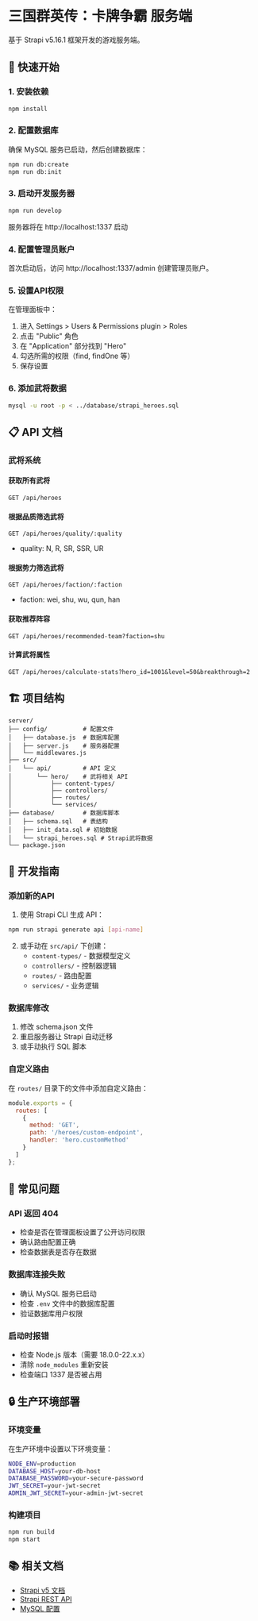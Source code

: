 # 三国群英传：卡牌争霸 服务端

基于 Strapi v5.16.1 框架开发的游戏服务端。

## 🚀 快速开始

### 1. 安装依赖
```bash
npm install
```

### 2. 配置数据库
确保 MySQL 服务已启动，然后创建数据库：
```bash
npm run db:create
npm run db:init
```

### 3. 启动开发服务器
```bash
npm run develop
```

服务器将在 http://localhost:1337 启动

### 4. 配置管理员账户
首次启动后，访问 http://localhost:1337/admin 创建管理员账户。

### 5. 设置API权限
在管理面板中：
1. 进入 Settings > Users & Permissions plugin > Roles
2. 点击 "Public" 角色
3. 在 "Application" 部分找到 "Hero"
4. 勾选所需的权限（find, findOne 等）
5. 保存设置

### 6. 添加武将数据
```bash
mysql -u root -p < ../database/strapi_heroes.sql
```

## 📋 API 文档

### 武将系统

#### 获取所有武将
```http
GET /api/heroes
```

#### 根据品质筛选武将
```http
GET /api/heroes/quality/:quality
```
- quality: N, R, SR, SSR, UR

#### 根据势力筛选武将
```http
GET /api/heroes/faction/:faction  
```
- faction: wei, shu, wu, qun, han

#### 获取推荐阵容
```http
GET /api/heroes/recommended-team?faction=shu
```

#### 计算武将属性
```http
GET /api/heroes/calculate-stats?hero_id=1001&level=50&breakthrough=2
```

## 🏗️ 项目结构

```
server/
├── config/          # 配置文件
│   ├── database.js  # 数据库配置
│   ├── server.js    # 服务器配置
│   └── middlewares.js
├── src/
│   └── api/         # API 定义
│       └── hero/    # 武将相关 API
│           ├── content-types/
│           ├── controllers/
│           ├── routes/
│           └── services/
├── database/        # 数据库脚本
│   ├── schema.sql   # 表结构
│   ├── init_data.sql # 初始数据
│   └── strapi_heroes.sql # Strapi武将数据
└── package.json
```

## 🔧 开发指南

### 添加新的API

1. 使用 Strapi CLI 生成 API：
```bash
npm run strapi generate api [api-name]
```

2. 或手动在 `src/api/` 下创建：
   - `content-types/` - 数据模型定义
   - `controllers/` - 控制器逻辑
   - `routes/` - 路由配置
   - `services/` - 业务逻辑

### 数据库修改

1. 修改 schema.json 文件
2. 重启服务器让 Strapi 自动迁移
3. 或手动执行 SQL 脚本

### 自定义路由

在 `routes/` 目录下的文件中添加自定义路由：

```javascript
module.exports = {
  routes: [
    {
      method: 'GET',
      path: '/heroes/custom-endpoint',
      handler: 'hero.customMethod'
    }
  ]
};
```

## 🐛 常见问题

### API 返回 404
- 检查是否在管理面板设置了公开访问权限
- 确认路由配置正确
- 检查数据表是否存在数据

### 数据库连接失败
- 确认 MySQL 服务已启动
- 检查 `.env` 文件中的数据库配置
- 验证数据库用户权限

### 启动时报错
- 检查 Node.js 版本（需要 18.0.0-22.x.x）
- 清除 `node_modules` 重新安装
- 检查端口 1337 是否被占用

## 🔒 生产环境部署

### 环境变量
在生产环境中设置以下环境变量：

```bash
NODE_ENV=production
DATABASE_HOST=your-db-host
DATABASE_PASSWORD=your-secure-password
JWT_SECRET=your-jwt-secret
ADMIN_JWT_SECRET=your-admin-jwt-secret
```

### 构建项目
```bash
npm run build
npm start
```

## 📚 相关文档

- [Strapi v5 文档](https://docs.strapi.io/dev-docs/intro)
- [Strapi REST API](https://docs.strapi.io/dev-docs/api/rest)
- [MySQL 配置](https://docs.strapi.io/dev-docs/configurations/database#mysql-configuration)